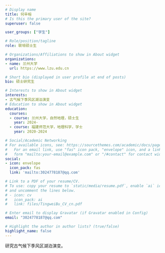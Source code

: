 ```yaml
---
# Display name
title: 何辛榕
# Is this the primary user of the site?
superuser: false

user_groups: ["学生"]

# Role/position/tagline
role: 联培硕士生

# Organizations/Affiliations to show in About widget
organizations:
- name: 兰州大学
  url: https://www.lzu.edu.cn

# Short bio (displayed in user profile at end of posts)
bio: 硕士研究生

# Interests to show in About widget
interests:
- 古气候下季风区湖泊演变
# Education to show in About widget
education:
  courses:
  - course: 兰州大学，自然地理，硕士生
    year: 2024-
  - course: 福建师范大学，地理科学，学士
    year: 2020-2024

# Social/Academic Networking
# For available icons, see: https://sourcethemes.com/academic/docs/page-builder/#icons
#   For an email link, use "fas" icon pack, "envelope" icon, and a link in the
#   form "mailto:your-email@example.com" or "/#contact" for contact widget.
social:
- icon: envelope
  icon_pack: fas
  link: 'mailto:3024778187@qq.com'

# Link to a PDF of your resume/CV.
# To use: copy your resume to `static/media/resume.pdf`, enable `ai` icons in `params.toml`,
# and uncomment the lines below.
# - icon: cv
#   icon_pack: ai
#   link: files/TingweiBu_CV_cn.pdf

# Enter email to display Gravatar (if Gravatar enabled in Config)
email: "3024778187@qq.com"

# Highlight the author in author lists? (true/false)
highlight_name: false
---
```

研究古气候下季风区湖泊演变。
